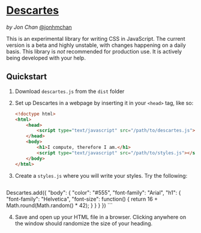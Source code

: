 # [Descartes](https://descartes.io/)
*by Jon Chan* [@jonhmchan](http://twitter.com/jonhmchan/)

This is an experimental library for writing CSS in JavaScript. The current version is a beta and highly unstable, with changes happening on a daily basis. This library is *not* recommended for production use. It is actively being developed with your help.

## Quickstart

1. Download `descartes.js` from the `dist` folder
2. Set up Descartes in a webpage by inserting it in your `<head>` tag, like so:

    ```html
	<!doctype html>
	<html>
		<head>
			<script type="text/javascript" src="/path/to/descartes.js"></script>
		</head>
		<body>
			<h1>I compute, therefore I am.</h1>
			<script type="text/javascript" src="/path/to/styles.js"></script>
		</body>
	</html>
    ```

3. Create a `styles.js` where you will write your styles. Try the following:

    ```javascript
Descartes.add({
		"body": {
			"color": "#555",
			"font-family": "Arial",
			"h1": {
				"font-family": "Helvetica",
				"font-size": function() {
					return 16 + Math.round(Math.random() * 42);
				}
			}
		}
})
    ```

4. Save and open up your HTML file in a browser. Clicking anywhere on the window should randomize the size of your heading.
